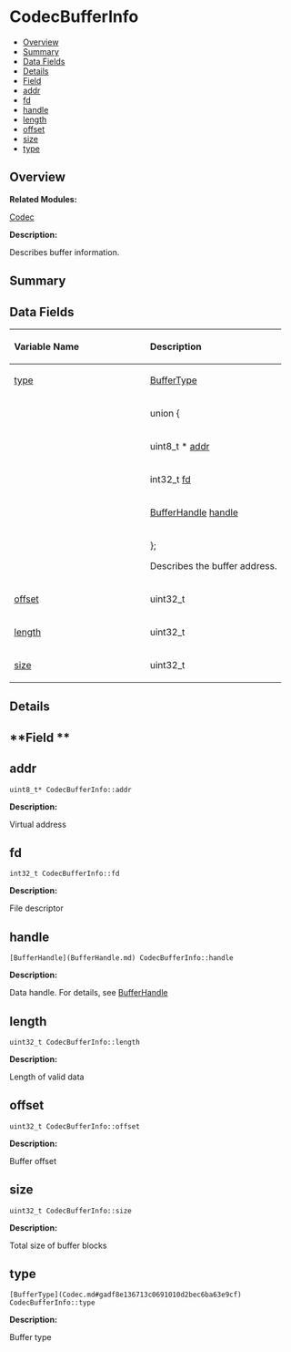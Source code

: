 # CodecBufferInfo<a name="ZH-CN_TOPIC_0000001054879526"></a>

-   [Overview](#section299982411165630)
-   [Summary](#section1801142375165630)
-   [Data Fields](#pub-attribs)
-   [Details](#section1041610524165630)
-   [Field](#section1222816335165630)
-   [addr](#ac41289afc743bdc85b266166d612e244)
-   [fd](#a8cad2128f76788aed9de86e69e78dd15)
-   [handle](#a11122e64c16864ce1d8129102905982a)
-   [length](#ac179611206a69c89d7c638e221ea159d)
-   [offset](#a6c0b23a5f242d80924f2e8689c83b3ae)
-   [size](#a9f02e97d2724dd93324d8e70793357b4)
-   [type](#a9b30909c247d03dfc94e4cfdcb69b13a)

## **Overview**<a name="section299982411165630"></a>

**Related Modules:**

[Codec](Codec.md)

**Description:**

Describes buffer information. 

## **Summary**<a name="section1801142375165630"></a>

## Data Fields<a name="pub-attribs"></a>

<a name="table769327844165630"></a>
<table><thead align="left"><tr id="row278611737165630"><th class="cellrowborder" valign="top" width="50%" id="mcps1.1.3.1.1"><p id="p327129267165630"><a name="p327129267165630"></a><a name="p327129267165630"></a>Variable Name</p>
</th>
<th class="cellrowborder" valign="top" width="50%" id="mcps1.1.3.1.2"><p id="p30097855165630"><a name="p30097855165630"></a><a name="p30097855165630"></a>Description</p>
</th>
</tr>
</thead>
<tbody><tr id="row1844689371165630"><td class="cellrowborder" valign="top" width="50%" headers="mcps1.1.3.1.1 "><p id="p800086472165630"><a name="p800086472165630"></a><a name="p800086472165630"></a><a href="CodecBufferInfo.md#a9b30909c247d03dfc94e4cfdcb69b13a">type</a></p>
</td>
<td class="cellrowborder" valign="top" width="50%" headers="mcps1.1.3.1.2 "><p id="p2129907763165630"><a name="p2129907763165630"></a><a name="p2129907763165630"></a><a href="Codec.md#gadf8e136713c0691010d2bec6ba63e9cf">BufferType</a> </p>
</td>
</tr>
<tr id="row1386899135165630"><td class="cellrowborder" valign="top" width="50%" headers="mcps1.1.3.1.1 ">&nbsp;&nbsp;</td>
<td class="cellrowborder" valign="top" width="50%" headers="mcps1.1.3.1.2 "><p id="p795641113165630"><a name="p795641113165630"></a><a name="p795641113165630"></a><strong id="ada7293f0c9daba22ad1e2a5c5e9be014"><a name="ada7293f0c9daba22ad1e2a5c5e9be014"></a><a name="ada7293f0c9daba22ad1e2a5c5e9be014"></a></strong> union {</p>
</td>
</tr>
<tr id="row312993344165630"><td class="cellrowborder" valign="top" width="50%" headers="mcps1.1.3.1.1 ">&nbsp;&nbsp;</td>
<td class="cellrowborder" valign="top" width="50%" headers="mcps1.1.3.1.2 "><p id="p1242034242165630"><a name="p1242034242165630"></a><a name="p1242034242165630"></a>   uint8_t *   <a href="CodecBufferInfo.md#ac41289afc743bdc85b266166d612e244">addr</a></p>
</td>
</tr>
<tr id="row118334558165630"><td class="cellrowborder" valign="top" width="50%" headers="mcps1.1.3.1.1 ">&nbsp;&nbsp;</td>
<td class="cellrowborder" valign="top" width="50%" headers="mcps1.1.3.1.2 "><p id="p442791287165630"><a name="p442791287165630"></a><a name="p442791287165630"></a>   int32_t   <a href="CodecBufferInfo.md#a8cad2128f76788aed9de86e69e78dd15">fd</a></p>
</td>
</tr>
<tr id="row998879512165630"><td class="cellrowborder" valign="top" width="50%" headers="mcps1.1.3.1.1 ">&nbsp;&nbsp;</td>
<td class="cellrowborder" valign="top" width="50%" headers="mcps1.1.3.1.2 "><p id="p1328775087165630"><a name="p1328775087165630"></a><a name="p1328775087165630"></a>   <a href="BufferHandle.md">BufferHandle</a>   <a href="CodecBufferInfo.md#a11122e64c16864ce1d8129102905982a">handle</a></p>
</td>
</tr>
<tr id="row1531893626165630"><td class="cellrowborder" valign="top" width="50%" headers="mcps1.1.3.1.1 ">&nbsp;&nbsp;</td>
<td class="cellrowborder" valign="top" width="50%" headers="mcps1.1.3.1.2 "><p id="p1785762565165630"><a name="p1785762565165630"></a><a name="p1785762565165630"></a>}; </p>
<p id="p1937126278165630"><a name="p1937126278165630"></a><a name="p1937126278165630"></a>Describes the buffer address. </p>
</td>
</tr>
<tr id="row420480440165630"><td class="cellrowborder" valign="top" width="50%" headers="mcps1.1.3.1.1 "><p id="p1171384613165630"><a name="p1171384613165630"></a><a name="p1171384613165630"></a><a href="CodecBufferInfo.md#a6c0b23a5f242d80924f2e8689c83b3ae">offset</a></p>
</td>
<td class="cellrowborder" valign="top" width="50%" headers="mcps1.1.3.1.2 "><p id="p478634835165630"><a name="p478634835165630"></a><a name="p478634835165630"></a>uint32_t </p>
</td>
</tr>
<tr id="row576606627165630"><td class="cellrowborder" valign="top" width="50%" headers="mcps1.1.3.1.1 "><p id="p2060265035165630"><a name="p2060265035165630"></a><a name="p2060265035165630"></a><a href="CodecBufferInfo.md#ac179611206a69c89d7c638e221ea159d">length</a></p>
</td>
<td class="cellrowborder" valign="top" width="50%" headers="mcps1.1.3.1.2 "><p id="p698024008165630"><a name="p698024008165630"></a><a name="p698024008165630"></a>uint32_t </p>
</td>
</tr>
<tr id="row1695462870165630"><td class="cellrowborder" valign="top" width="50%" headers="mcps1.1.3.1.1 "><p id="p312878251165630"><a name="p312878251165630"></a><a name="p312878251165630"></a><a href="CodecBufferInfo.md#a9f02e97d2724dd93324d8e70793357b4">size</a></p>
</td>
<td class="cellrowborder" valign="top" width="50%" headers="mcps1.1.3.1.2 "><p id="p731012802165630"><a name="p731012802165630"></a><a name="p731012802165630"></a>uint32_t </p>
</td>
</tr>
</tbody>
</table>

## **Details**<a name="section1041610524165630"></a>

## **Field **<a name="section1222816335165630"></a>

## addr<a name="ac41289afc743bdc85b266166d612e244"></a>

```
uint8_t* CodecBufferInfo::addr
```

 **Description:**

Virtual address 

## fd<a name="a8cad2128f76788aed9de86e69e78dd15"></a>

```
int32_t CodecBufferInfo::fd
```

 **Description:**

File descriptor 

## handle<a name="a11122e64c16864ce1d8129102905982a"></a>

```
[BufferHandle](BufferHandle.md) CodecBufferInfo::handle
```

 **Description:**

Data handle. For details, see  [BufferHandle](BufferHandle.md) 

## length<a name="ac179611206a69c89d7c638e221ea159d"></a>

```
uint32_t CodecBufferInfo::length
```

 **Description:**

Length of valid data 

## offset<a name="a6c0b23a5f242d80924f2e8689c83b3ae"></a>

```
uint32_t CodecBufferInfo::offset
```

 **Description:**

Buffer offset 

## size<a name="a9f02e97d2724dd93324d8e70793357b4"></a>

```
uint32_t CodecBufferInfo::size
```

 **Description:**

Total size of buffer blocks 

## type<a name="a9b30909c247d03dfc94e4cfdcb69b13a"></a>

```
[BufferType](Codec.md#gadf8e136713c0691010d2bec6ba63e9cf) CodecBufferInfo::type
```

 **Description:**

Buffer type 

